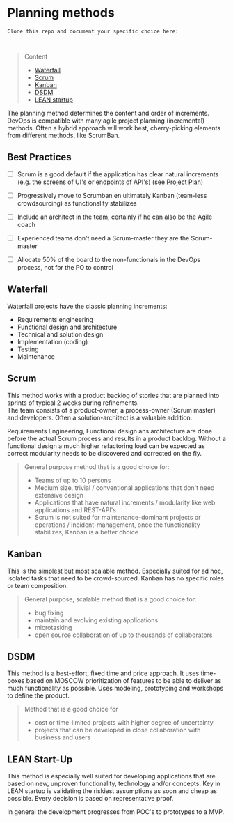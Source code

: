 # Planning methods

```
Clone this repo and document your specific choice here:



```
> Content
> - [Waterfall](#waterfall)
> - [Scrum](#scrum)
> - [Kanban](#kanban)
> - [DSDM](#dsdm)
> - [LEAN startup](#lean-start-up)

The planning method determines the content and order of increments. DevOps is compatible with many agile project planning (incremental) methods. Often a hybrid approach will work best,
cherry-picking elements from different methods, like ScrumBan. 

## Best Practices

- [ ] Scrum is a good default if the application has clear natural increments (e.g. the screens of UI's or endpoints of API's) (see [Project Plan](project-plan.md)) 


- [ ] Progressively move to Scrumban en ultimately Kanban (team-less crowdsourcing) as functionality stabilizes


- [ ] Include an architect in the team, certainly if he can also be the Agile coach


- [ ] Experienced teams don't need a Scrum-master they are the Scrum-master


- [ ] Allocate 50% of the board to the non-functionals in the DevOps process, not for the PO to control

## Waterfall

Waterfall projects have the classic planning increments:

- Requirements engineering
- Functional design and architecture
- Technical and solution design
- Implementation (coding)
- Testing
- Maintenance

## Scrum

This method works with a product backlog of stories that are planned into sprints of typical 2 weeks during refinements.  
The team consists of a product-owner, a process-owner (Scrum master) and developers. Often a solution-architect is a
valuable addition.

Requirements Engineering, Functional design ans architecture are done before the actual Scrum process and results in a product backlog.
Without a functional design a much higher refactoring load can be expected as correct modularity needs to be discovered and corrected on the fly.

> General purpose method that is a good choice for:
> - Teams of up to 10 persons
> - Medium size, trivial / conventional applications that don't need extensive design
> - Applications that have natural increments / modularity like web applications and REST-API's
> - Scrum is not suited for maintenance-dominant projects or operations / incident-management, 
once the functionality stabilizes, Kanban is a better choice

## Kanban

This is the simplest but most scalable method. Especially suited for ad hoc, isolated tasks that need
to be crowd-sourced. Kanban has no specific roles or team composition.

> General purpose, scalable method that is a good choice for:
> - bug fixing
> - maintain and evolving existing applications
> - microtasking
> - open source collaboration of up to thousands of collaborators

## DSDM

This method is a best-effort, fixed time and price approach. It uses time-boxes based on MOSCOW prioritization of
features to be able to deliver as much functionality as possible.
Uses modeling, prototyping and workshops to define the product.

> Method that is a good choice for
>  - cost or time-limited projects with higher degree of uncertainty
>  - projects that can be developed in close collaboration with business and users

## LEAN Start-Up

This method is especially well suited for developing applications that are based on new, unproven functionality, technology and/or concepts.
Key in LEAN startup is validating the riskiest assumptions as soon and cheap as possible. Every decision is based on representative proof.

In general the development progresses from POC's to prototypes to a MVP.


